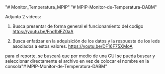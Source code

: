 "# Monitor_Temperatura_MPIP" 
"# MPIP-Monitor-de-Temperatura-DABM" 

Adjunto 2 videos:

1. Busca presentar de forma general el funcionamiento del codigo  https://youtu.be/Fno1blFZ0aA

2. Busca enfatizar en la adquisición de los datos y la respuesta de los leds asociados a estos valores.  https://youtu.be/DF16F75XMoA

para el reporte, se buscará que por medio de una GUI se pueda buscar y seleccionar directamente el archivo en vez de colocar el nombre en la consola"# MPIP-Monitor-de-Temperatura-DABM" 



